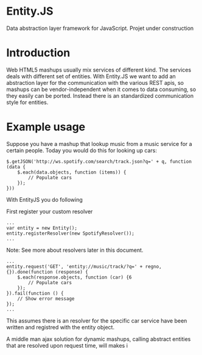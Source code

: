 # Entity.JS
Data abstraction layer framework for JavaScript.
Projet under construction

# Introduction
Web HTML5 mashups usually mix services of different kind. The services deals with different set of entities.
With Entity.JS we want to add an abstraction layer for the communication with the various REST apis, so mashups can be vendor-independent
when it comes to data consuming, so they easily can be ported. Instead there is an standardized communication style for entities.

# Example usage
Suppose you have a mashup that lookup music from a music service for a certain people. Today you would do this for looking up cars:

    $.getJSON('http://ws.spotify.com/search/track.json?q=' + q, function (data {
        $.each(data.objects, function (items)) {
            // Populate cars
        });
    }))
    
With EntityJS you do following

First register your custom resolver

    ...
    var entity = new Entity();
    entity.registerResolver(new SpotifyResolver());
    ...

Note: See more about resolvers later in this document.
    
    ...
    entity.request('GET', 'entity://music/track/?q=' + regno, {}).done(function (response) {
        $.each(response.objects, function (car) {6
            // Populate cars
        });
    }).fail(function () {
        // Show error message
    });
    ...
    
This assumes there is an resolver for the specific car service have been written and registred with the entity object.

A middle man ajax solution for dynamic mashups, calling abstract entities that are resolved upon request time, will makes i